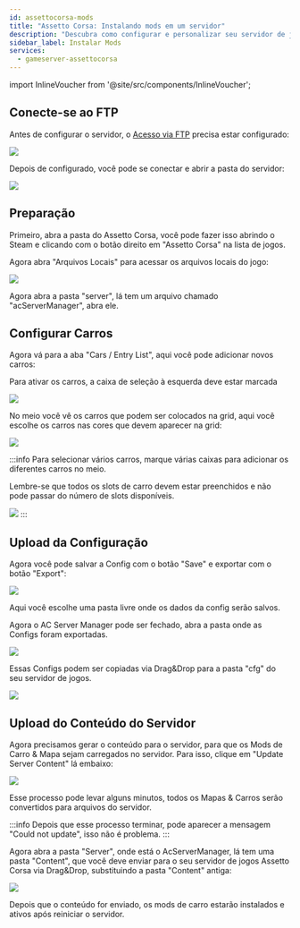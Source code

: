 ```yaml
---
id: assettocorsa-mods
title: "Assetto Corsa: Instalando mods em um servidor"
description: "Descubra como configurar e personalizar seu servidor de jogos Assetto Corsa para uma experiência de jogo top → Saiba mais agora"
sidebar_label: Instalar Mods
services:
  - gameserver-assettocorsa
---
```


import InlineVoucher from '@site/src/components/InlineVoucher';

<InlineVoucher />

## Conecte-se ao FTP

Antes de configurar o servidor, o [Acesso via FTP](gameserver-ftpaccess.md) precisa estar configurado:

![](https://screensaver01.zap-hosting.com/index.php/s/gcojCfR2L8Mt5gg/preview)

Depois de configurado, você pode se conectar e abrir a pasta do servidor:

![](https://screensaver01.zap-hosting.com/index.php/s/eSDXfR8HS6eDC6g/preview)


## Preparação

Primeiro, abra a pasta do Assetto Corsa, você pode fazer isso abrindo o Steam e clicando com o botão direito em "Assetto Corsa" na lista de jogos.

Agora abra "Arquivos Locais" para acessar os arquivos locais do jogo:

![](https://screensaver01.zap-hosting.com/index.php/s/A8PqgJEGHnc72Xe/preview)

Agora abra a pasta "server", lá tem um arquivo chamado "acServerManager", abra ele.



## Configurar Carros

Agora vá para a aba "Cars / Entry List", aqui você pode adicionar novos carros:


Para ativar os carros, a caixa de seleção à esquerda deve estar marcada

![](https://screensaver01.zap-hosting.com/index.php/s/3M7QKxcEEBEEKfw/preview)

No meio você vê os carros que podem ser colocados na grid, aqui você escolhe os carros nas cores que devem aparecer na grid:

![](https://screensaver01.zap-hosting.com/index.php/s/7WbYdxJk8TJEDc3/preview)

:::info
Para selecionar vários carros, marque várias caixas para adicionar os diferentes carros no meio.

Lembre-se que todos os slots de carro devem estar preenchidos e não pode passar do número de slots disponíveis.

![](https://screensaver01.zap-hosting.com/index.php/s/ogiaNKsGJZjWK2p/preview)
:::


## Upload da Configuração

Agora você pode salvar a Config com o botão "Save" e exportar com o botão "Export":

![](https://screensaver01.zap-hosting.com/index.php/s/DcJLfNGYtpmRjSz/preview)

Aqui você escolhe uma pasta livre onde os dados da config serão salvos.

Agora o AC Server Manager pode ser fechado, abra a pasta onde as Configs foram exportadas.

![](https://screensaver01.zap-hosting.com/index.php/s/cRYG4yspGbzpnHH/preview)

Essas Configs podem ser copiadas via Drag&Drop para a pasta "cfg" do seu servidor de jogos.

![](https://screensaver01.zap-hosting.com/index.php/s/56pgFoDj9KQyBX2/preview)



## Upload do Conteúdo do Servidor

Agora precisamos gerar o conteúdo para o servidor, para que os Mods de Carro & Mapa sejam carregados no servidor. Para isso, clique em "Update Server Content" lá embaixo:

![](https://screensaver01.zap-hosting.com/index.php/s/dRg5xoxcrNcCK9r/preview)

Esse processo pode levar alguns minutos, todos os Mapas & Carros serão convertidos para arquivos do servidor.

:::info
Depois que esse processo terminar, pode aparecer a mensagem "Could not update", isso não é problema.
:::

Agora abra a pasta "Server", onde está o AcServerManager, lá tem uma pasta "Content", que você deve enviar para o seu servidor de jogos Assetto Corsa via Drag&Drop, substituindo a pasta "Content" antiga:

![](https://screensaver01.zap-hosting.com/index.php/s/dfDYjZjADkpfdDc/preview)

Depois que o conteúdo for enviado, os mods de carro estarão instalados e ativos após reiniciar o servidor.

<InlineVoucher />